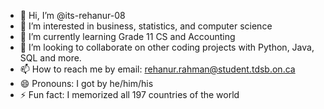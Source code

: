 - 👋 Hi, I’m @its-rehanur-08
- 👀 I’m interested in business, statistics, and computer science
- 🌱 I’m currently learning Grade 11 CS and Accounting
- 💞️ I’m looking to collaborate on other coding projects with Python, Java, SQL and more.
- 📫 How to reach me by email: rehanur.rahman@student.tdsb.on.ca
- 😄 Pronouns: I got by he/him/his
- ⚡ Fun fact: I memorized all 197 countries of the world

<!---
its-rehanur-08/its-rehanur-08 is a ✨ special ✨ repository because its `README.md` (this file) appears on your GitHub profile.
You can click the Preview link to take a look at your changes.
--->
